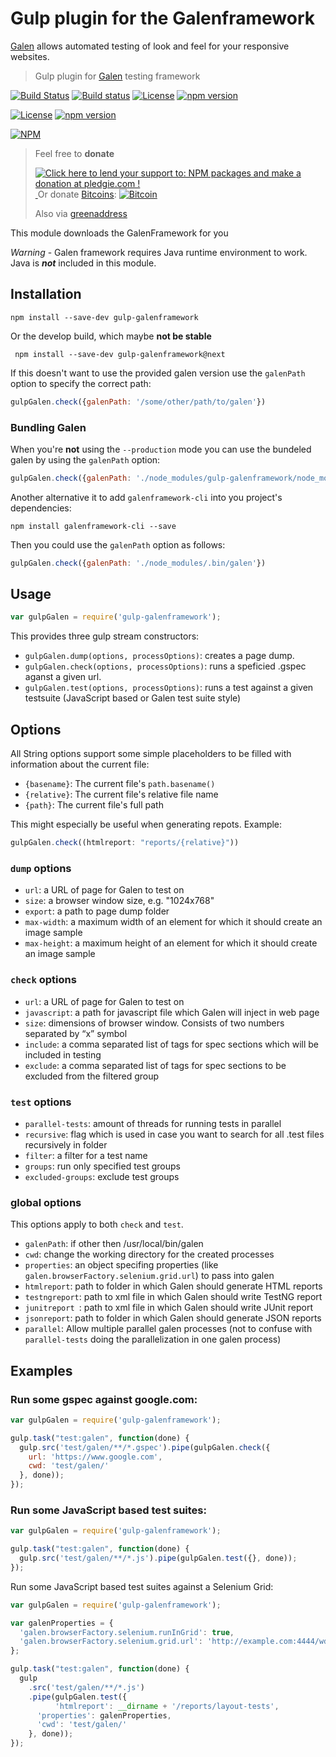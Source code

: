 # Gulp plugin for the Galenframework

[Galen](http://galenframework.com) allows automated testing of look and feel for your responsive websites.

> Gulp plugin for [Galen](http://galenframework.com/) testing framework

[![Build Status](https://travis-ci.org/hypery2k/gulp-galenframework.svg)](https://travis-ci.org/hypery2k/gulp-galenframework) [![Build status](https://ci.appveyor.com/api/projects/status/riina6d8ov0s2cn4?svg=true)](https://ci.appveyor.com/project/hypery2k/gulp-galenframework) [![License](https://img.shields.io/github/license/mashape/apistatus.svg)](LICENSE) [![npm version](https://badge.fury.io/js/gulp-galenframework.svg)](http://badge.fury.io/js/grunt-galenframework)

[![License](https://img.shields.io/github/license/mashape/apistatus.svg)](LICENSE) [![npm version](https://badge.fury.io/js/gulp-galenframework.svg)](http://badge.fury.io/js/gulp-galenframework)

[![NPM](https://nodei.co/npm/gulp-galenframework.png?downloads=true&downloadRank=true&stars=true)](https://nodei.co/npm/gulp-galenframework/)

> Feel free to **donate**
> 
> <a href='https://pledgie.com/campaigns/31915'><img alt='Click here to lend your support to: NPM packages and make a donation at pledgie.com !' src='https://pledgie.com/campaigns/31915.png?skin_name=chrome' border='0' ></a>
> <a target="_blank" href="https://www.paypal.com/cgi-bin/webscr?cmd=_s-xclick&hosted_button_id=JYG6LVEHB59TL">
> <img alt="" border="0" src="https://www.paypalobjects.com/de_DE/DE/i/btn/btn_donateCC_LG.gif"/>
> </img></a>
> Or donate [Bitcoins](bitcoin:3NKtxw1SRYgess5ev4Ri54GekoAgkR213D):
> [![Bitcoin](https://martinreinhardt-online.de/bitcoin.png)](bitcoin:3NKtxw1SRYgess5ev4Ri54GekoAgkR213D)
> 
> Also via [greenaddress](https://greenaddress.it/pay/GA3ZPfh7As3Gc2oP6pQ1njxMij88u/)



This module downloads the GalenFramework for you

*Warning* - Galen framework requires Java runtime environment to work. Java is ***not*** included in this module.

## Installation

```Shell
npm install --save-dev gulp-galenframework
```


Or the develop build, which maybe **not be stable**

```Shell
 npm install --save-dev gulp-galenframework@next
```

If this doesn't want to use the provided galen version use the `galenPath` option to specify the
correct path:

```JavaScript
gulpGalen.check({galenPath: '/some/other/path/to/galen'})
```

### Bundling Galen

When you're **not** using the `--production` mode you can use the bundeled galen by using the
`galenPath` option:

```JavaScript
gulpGalen.check({galenPath: './node_modules/gulp-galenframework/node_modules/.bin/galen'})
```

Another alternative it to add `galenframework-cli` into you project's dependencies:

```Shell
npm install galenframework-cli --save
```

Then you could use the `galenPath` option as follows:

```JavaScript
gulpGalen.check({galenPath: './node_modules/.bin/galen'})
```

## Usage

```JavaScript
var gulpGalen = require('gulp-galenframework');
```

This provides three gulp stream constructors:

* `gulpGalen.dump(options, processOptions)`: creates a page dump.
* `gulpGalen.check(options, processOptions)`: runs a speficied .gspec aganst a given url.
* `gulpGalen.test(options, processOptions)`: runs a test against a given testsuite (JavaScript based or Galen test suite style)

## Options

All String options support some simple placeholders to be filled with information about
the current file:

* `{basename}`: The current file's `path.basename()`
* `{relative}`: The current file's relative file name
* `{path}`: The current file's full path

This might especially be useful when generating repots. Example:

```JavaScript
gulpGalen.check((htmlreport: "reports/{relative}"))
```

### `dump` options

* `url`: a URL of page for Galen to test on
* `size`: a browser window size, e.g. "1024x768"
* `export`:  a path to page dump folder
* `max-width`: a maximum width of an element for which it should create an image sample
* `max-height`: a maximum height of an element for which it should create an image sample

### `check` options

* `url`: a URL of page for Galen to test on
* `javascript`: a path for javascript file which Galen will inject in web page
* `size`: dimensions of browser window. Consists of two numbers separated by “x” symbol
* `include`: a comma separated list of tags for spec sections which will be included in testing
* `exclude`: a comma separated list of tags for spec sections to be excluded from the filtered group

### `test` options

 * `parallel-tests`: amount of threads for running tests in parallel
 * `recursive`: flag which is used in case you want to search for all .test files recursively in folder
 * `filter`: a filter for a test name
 * `groups`: run only specified test groups
 * `excluded-groups`: exclude test groups

### global options

This options apply to both `check` and `test`.

* `galenPath`: if other then /usr/local/bin/galen
* `cwd`: change the working directory for the created processes
* `properties`: an object specifing properties (like `galen.browserFactory.selenium.grid.url`) to pass into galen
* `htmlreport`: path to folder in which Galen should generate HTML reports
* `testngreport`: path to xml file in which Galen should write TestNG report
* `junitreport `: path to xml file in which Galen should write JUnit report
* `jsonreport`: path to folder in which Galen should generate JSON reports
* `parallel`: Allow multiple parallel galen processes (not to confuse with `parallel-tests` doing the parallelization in one galen process)

## Examples

### Run some gspec against google.com:

```JavaScript
var gulpGalen = require('gulp-galenframework');

gulp.task("test:galen", function(done) {
  gulp.src('test/galen/**/*.gspec').pipe(gulpGalen.check({
    url: 'https://www.google.com',
    cwd: 'test/galen/'
  }, done));
});
```

### Run some JavaScript based test suites:

```JavaScript
var gulpGalen = require('gulp-galenframework');

gulp.task("test:galen", function(done) {
  gulp.src('test/galen/**/*.js').pipe(gulpGalen.test({}, done));
});
```

Run some JavaScript based test suites against a Selenium Grid:

```JavaScript
var gulpGalen = require('gulp-galenframework');

var galenProperties = {
  'galen.browserFactory.selenium.runInGrid': true,
  'galen.browserFactory.selenium.grid.url': 'http://example.com:4444/wd/hub'
};

gulp.task("test:galen", function(done) {
  gulp
    .src('test/galen/**/*.js')
    .pipe(gulpGalen.test({
		  'htmlreport': __dirname + '/reports/layout-tests',
      'properties': galenProperties,
      'cwd': 'test/galen/'
    }, done));
});
```
